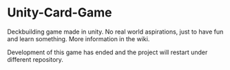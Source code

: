 # Unity-Card-Game
Deckbuilding game made in unity. No real world aspirations, just to have fun and learn something. More information in the wiki. 

Development of this game has ended and the project will restart under different repository. 

